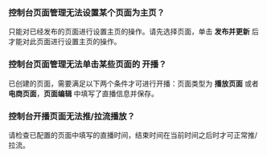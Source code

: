 ### 控制台页面管理无法设置某个页面为主页？
只能对已经发布的页面进行设置主页的操作。请先选择页面，单击 **发布并更新** 后才能对此页面进行设置主页的操作。

### 控制台页面管理无法单击某些页面的 **开播**？
已创建的页面，需要满足以下两个条件才可进行开播：页面类型为 **播放页面** 或者 **电商页面**，**页面编辑** 中填写了直播信息并保存。

### 控制台开播页面无法推/拉流播放？
请检查已配置的页面中填写的直播时间，结束时间在当前时间之后时才可正常推/拉流。
